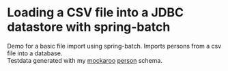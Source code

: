 # Loading a CSV file into a JDBC datastore with spring-batch

Demo for a basic file import using spring-batch. Imports persons from a csv file into a database.  
Testdata generated with my [mockaroo](http://www.mockaroo.com) [person](http://www.mockaroo.com/527fe070) schema.
